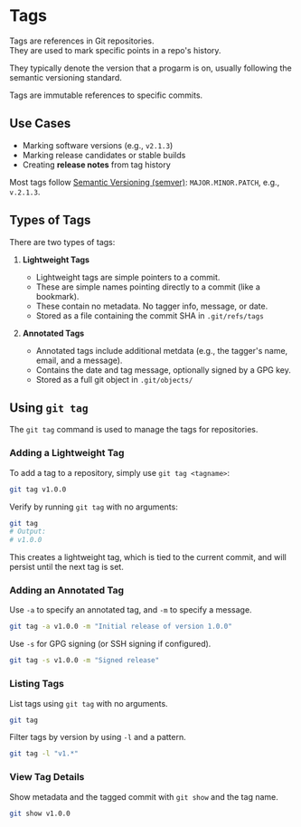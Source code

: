 # Tags

Tags are references in Git repositories.  
They are used to mark specific points in a repo's history.  

They typically denote the version that a progarm is on, usually following the
semantic versioning standard.  

Tags are immutable references to specific commits.  

## Use Cases

- Marking software versions (e.g., `v2.1.3`)
- Marking release candidates or stable builds
- Creating **release notes** from tag history

Most tags follow [Semantic Versioning (semver)](https://semver.org): `MAJOR.MINOR.PATCH`, e.g., `v.2.1.3`.  

## Types of Tags

There are two types of tags:

1. **Lightweight Tags**
    - Lightweight tags are simple pointers to a commit.  
    - These are simple names pointing directly to a commit (like a bookmark).  
    - These contain no metadata. No tagger info, message, or date.  
    - Stored as a file containing the commit SHA in `.git/refs/tags`

2. **Annotated Tags**
    - Annotated tags include additional metdata (e.g., the tagger's name, email, and a message).  
    - Contains the date and tag message, optionally signed by a GPG key.  
    - Stored as a full git object in `.git/objects/`


## Using `git tag`

The `git tag` command is used to manage the tags for repositories.  

### Adding a Lightweight Tag

To add a tag to a repository, simply use `git tag <tagname>`:
```bash
git tag v1.0.0
```

Verify by running `git tag` with no arguments:
```bash
git tag
# Output:
# v1.0.0
```

This creates a lightweight tag, which is tied to the current commit, and will persist 
until the next tag is set.  

### Adding an Annotated Tag

Use `-a` to specify an annotated tag, and `-m` to specify a message.  
```bash
git tag -a v1.0.0 -m "Initial release of version 1.0.0"
```

Use `-s` for GPG signing (or SSH signing if configured).
```bash
git tag -s v1.0.0 -m "Signed release"
```

### Listing Tags

List tags using `git tag` with no arguments.  
```bash
git tag
```


Filter tags by version by using `-l` and a pattern.  
```bash
git tag -l "v1.*"
```

### View Tag Details

Show metadata and the tagged commit with `git show` and the tag name.   
```bash
git show v1.0.0
```




